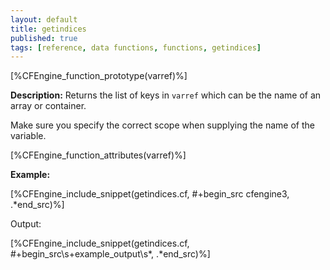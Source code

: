 ```yaml
---
layout: default
title: getindices
published: true
tags: [reference, data functions, functions, getindices]
---
```


[%CFEngine_function_prototype(varref)%]

**Description:** Returns the list of keys in `varref` which can be
the name of an array or container.

Make sure you specify the correct scope when supplying the name of the
variable.

[%CFEngine_function_attributes(varref)%]

**Example:**

[%CFEngine_include_snippet(getindices.cf, #\+begin_src cfengine3, .*end_src)%]

Output:

[%CFEngine_include_snippet(getindices.cf, #\+begin_src\s+example_output\s*, .*end_src)%]
